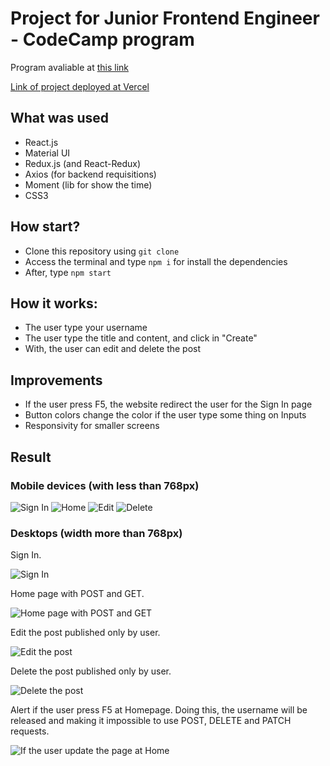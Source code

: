 # Project for Junior Frontend Engineer - CodeCamp program

Program avaliable at [this link](https://codeleap.notion.site/Job-openings-be9610b2d137433088a7aafdeaad08b4?p=1882cc4e78394bc28656437a928582e2&pm=s)

[Link of project deployed at Vercel](https://project-frontend-codeleap.vercel.app/signup)

## What was used
- React.js
- Material UI
- Redux.js (and React-Redux)
- Axios (for backend requisitions)
- Moment (lib for show the time)
- CSS3

## How start?
- Clone this repository using `git clone`
- Access the terminal and type `npm i` for install the dependencies
- After, type `npm start`

## How it works:
- The user type your username
- The user type the title and content, and click in "Create"
- With, the user can edit and delete the post

## Improvements
- If the user press F5, the website redirect the user for the Sign In page
- Button colors change the color if the user type some thing on Inputs
- Responsivity for smaller screens

## Result

### Mobile devices (with less than 768px)

![Sign In](/src/assets/mobile/signin.png)
![Home](/src/assets/mobile/home.png)
![Edit](/src/assets/mobile/edit.png)
![Delete](/src/assets/mobile/delete.png)

### Desktops (width more than 768px)
Sign In.

![Sign In](/src/assets/desktop/start.png)

Home page with POST and GET.

![Home page with POST and GET](/src/assets/desktop/post%20and%20get.png)

Edit the post published only by user.

![Edit the post](/src/assets/desktop/edit.png)

Delete the post published only by user.

![Delete the post](/src/assets/desktop/delete.png)

Alert if the user press F5 at Homepage. Doing this, the username will be released and making it impossible to use POST, DELETE and PATCH requests.

![If the user update the page at Home](/src/assets/desktop/error.png)